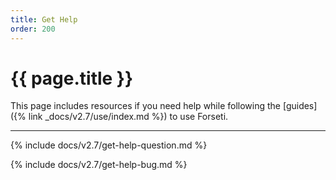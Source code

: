```yaml
---
title: Get Help
order: 200
---
```


# {{ page.title }}

This page includes resources if you need help while following the
[guides]({% link _docs/v2.7/use/index.md %}) to use Forseti.

---

{% include docs/v2.7/get-help-question.md %}

{% include docs/v2.7/get-help-bug.md %}
